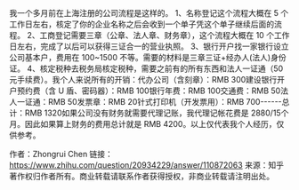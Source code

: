 我一个多月前在上海注册的公司流程是这样的。
1、名称登记这个流程大概在 5 个工作日左右，核定了你的企业名称之后会收到一个单子凭这个单子继续后面的流程。
2、工商登记需要三章（公章、法人章、财务章），这个流程大概在 10 个工作日左右，完成了以后可以获得三证合一的营业执照。
3、银行开户找一家银行设立公司基本户，费用在 100~1500 不等。需要的材料是三章三证+经办人(法人)身份证。
4、核定税种去税务局核定税种，需要之前有的所有东西和法人一证通（50 元手续费）。我个人来说所有的开销：代办公司（含刻章）：RMB 300建设银行开户预约费（含 U 盾、密码器）：RMB 100银行年费：RMB 100交通费：RMB 50法人一证通：RMB 50发票章：RMB 20针式打印机（开发票用）：RMB 700------总计：RMB 1320如果公司没有财务就需要代理记账，我代理记帐花费是 2880/15个月。因此如果算上财务的费用总计就是 RMB 4200。以上仅代表我个人经历，仅供参考。

作者：Zhongrui Chen
链接：https://www.zhihu.com/question/20934229/answer/110872063
来源：知乎
著作权归作者所有。商业转载请联系作者获得授权，非商业转载请注明出处。
